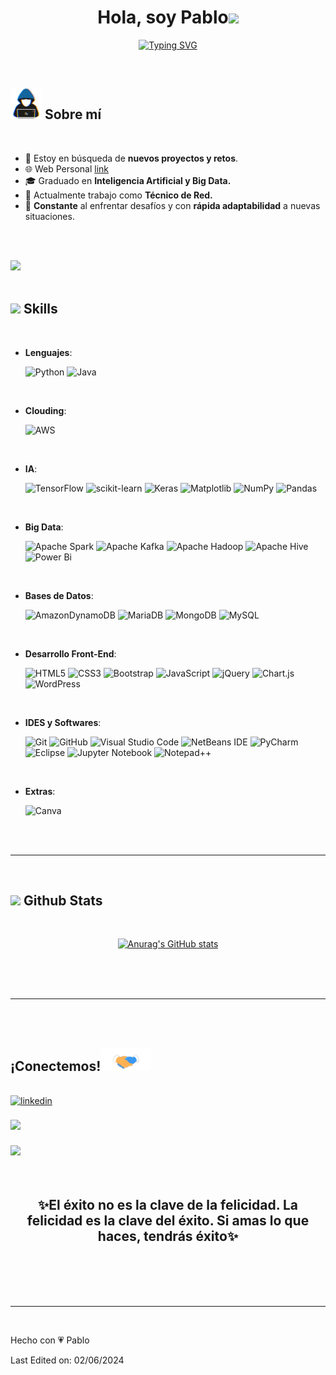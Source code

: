 <h1 align="center"><b>Hola, soy Pablo</b><img src="https://media.giphy.com/media/hvRJCLFzcasrR4ia7z/giphy.gif" width="35"></h1>

<p align="center">
  <a href="https://github.com/DenverCoder1/readme-typing-svg"><img src="https://readme-typing-svg.herokuapp.com?font=Time+New+Roman&color=cyan&size=25&center=true&vCenter=true&width=600&height=100&lines=Jose+Pablo+Fernández+Novoa;++;Conocimientos+en+Big+Data;Programacion+IA;Desarrollo+Web" alt="Typing SVG"></a>
</p>

<br>



	
## <picture><img src = "https://github.com/0xAbdulKhalid/0xAbdulKhalid/raw/main/assets/mdImages/about_me.gif" width = 50px></picture> **Sobre mí**



<br>

- 🔎 Estoy en búsqueda de **nuevos proyectos y retos**.
- 🌐 Web Personal [link](https://www.0xabdulkhalid.ml)
- 🎓 Graduado en **Inteligencia Artificial y Big Data.**
- 🏢 Actualmente trabajo como **Técnico de Red.**
- 💪 **Constante** al enfrentar desafíos y con **rápida adaptabilidad** a nuevas situaciones.

<br><br>

<img src="https://user-images.githubusercontent.com/73097560/115834477-dbab4500-a447-11eb-908a-139a6edaec5c.gif"><br><br>

## <img src="https://media2.giphy.com/media/QssGEmpkyEOhBCb7e1/giphy.gif?cid=ecf05e47a0n3gi1bfqntqmob8g9aid1oyj2wr3ds3mg700bl&rid=giphy.gif" width ="25"><b> Skills</b>
<br>

<p align="center">

- **Lenguajes**:
    
	![Python](https://img.shields.io/badge/python-3670A0?style=for-the-badge&logo=python&logoColor=ffdd54)
	![Java](https://img.shields.io/badge/java-%23ED8B00.svg?style=for-the-badge&logo=openjdk&logoColor=white)

<br>   

- **Clouding**:

	![AWS](https://img.shields.io/badge/AWS-%23FF9900.svg?style=for-the-badge&logo=amazon-aws&logoColor=white)
    
<br>

- **IA**:

	![TensorFlow](https://img.shields.io/badge/TensorFlow-%23FF6F00.svg?style=for-the-badge&logo=TensorFlow&logoColor=white)
	![scikit-learn](https://img.shields.io/badge/scikit--learn-%23F7931E.svg?style=for-the-badge&logo=scikit-learn&logoColor=white)
	![Keras](https://img.shields.io/badge/Keras-%23D00000.svg?style=for-the-badge&logo=Keras&logoColor=white)
	![Matplotlib](https://img.shields.io/badge/Matplotlib-%23ffffff.svg?style=for-the-badge&logo=Matplotlib&logoColor=black)
	![NumPy](https://img.shields.io/badge/numpy-%23013243.svg?style=for-the-badge&logo=numpy&logoColor=white)
	![Pandas](https://img.shields.io/badge/pandas-%23150458.svg?style=for-the-badge&logo=pandas&logoColor=white)
    
<br>

- **Big Data**:
	
	![Apache Spark](https://img.shields.io/badge/Apache%20Spark-FDEE21?style=flat-square&logo=apachespark&logoColor=black)
	![Apache Kafka](https://img.shields.io/badge/Apache%20Kafka-000?style=for-the-badge&logo=apachekafka)
	![Apache Hadoop](https://img.shields.io/badge/Apache%20Hadoop-66CCFF?style=for-the-badge&logo=apachehadoop&logoColor=black)
	![Apache Hive](https://img.shields.io/badge/Apache%20Hive-FDEE21?style=for-the-badge&logo=apachehive&logoColor=black)
	![Power Bi](https://img.shields.io/badge/power_bi-F2C811?style=for-the-badge&logo=powerbi&logoColor=black)
    
<br>

- **Bases de Datos**:
	
	![AmazonDynamoDB](https://img.shields.io/badge/Amazon%20DynamoDB-4053D6?style=for-the-badge&logo=Amazon%20DynamoDB&logoColor=white)
	![MariaDB](https://img.shields.io/badge/MariaDB-003545?style=for-the-badge&logo=mariadb&logoColor=white)
	![MongoDB](https://img.shields.io/badge/MongoDB-%234ea94b.svg?style=for-the-badge&logo=mongodb&logoColor=white)
	![MySQL](https://img.shields.io/badge/mysql-4479A1.svg?style=for-the-badge&logo=mysql&logoColor=white)
    
<br>

- **Desarrollo Front-End**:

	![HTML5](https://img.shields.io/badge/HTML5%20-%23E34F26.svg?style=for-the-badge&logo=html5&logoColor=white)
        ![CSS3](https://img.shields.io/badge/CSS%20-%231572B6.svg?style=for-the-badge&logo=css3&logoColor=white)
  	![Bootstrap](https://img.shields.io/badge/bootstrap-%238511FA.svg?style=for-the-badge&logo=bootstrap&logoColor=white)
        ![JavaScript](https://img.shields.io/badge/JavaScript%20-%23F7DF1E.svg?style=for-the-badge&logo=javascript&logoColor=black)
  	![jQuery](https://img.shields.io/badge/jquery-%230769AD.svg?style=for-the-badge&logo=jquery&logoColor=white)
        ![Chart.js](https://img.shields.io/badge/chart.js-F5788D.svg?style=for-the-badge&logo=chart.js&logoColor=white)
  	![WordPress](https://img.shields.io/badge/WordPress-%23117AC9.svg?style=for-the-badge&logo=WordPress&logoColor=white)

<br>

- **IDES y Softwares**:

	![Git](https://img.shields.io/badge/git-%23F05033.svg?style=for-the-badge&logo=git&logoColor=white)
	![GitHub](https://img.shields.io/badge/github-%23121011.svg?style=for-the-badge&logo=github&logoColor=white)
	![Visual Studio Code](https://img.shields.io/badge/Visual%20Studio%20Code-0078d7.svg?style=for-the-badge&logo=visual-studio-code&logoColor=white)
	![NetBeans IDE](https://img.shields.io/badge/NetBeansIDE-1B6AC6.svg?style=for-the-badge&logo=apache-netbeans-ide&logoColor=white)
	![PyCharm](https://img.shields.io/badge/pycharm-143?style=for-the-badge&logo=pycharm&logoColor=black&color=black&labelColor=green)
	![Eclipse](https://img.shields.io/badge/Eclipse-FE7A16.svg?style=for-the-badge&logo=Eclipse&logoColor=white)
	![Jupyter Notebook](https://img.shields.io/badge/jupyter-%23FA0F00.svg?style=for-the-badge&logo=jupyter&logoColor=white)
	![Notepad++](https://img.shields.io/badge/Notepad++-90E59A.svg?style=for-the-badge&logo=notepad%2b%2b&logoColor=black)

<br>

- **Extras**:

    ![Canva](https://img.shields.io/badge/Canva-%2300C4CC.svg?style=for-the-badge&logo=Canva&logoColor=white) 


</p>

<br>
<br>

-----

<br>


## <img src="https://media.giphy.com/media/iY8CRBdQXODJSCERIr/giphy.gif" width="35"><b> Github Stats </b>
<br>

<div align="center">

[![Anurag's GitHub stats](https://github-readme-stats.vercel.app/api?username=anuraghazra)](https://github.com/anuraghazra/github-readme-stats)
 
</div>

<br>
<br>
<br>

-----

<br>
<br>

## <b> ¡Conectemos!</b><img src="https://github.com/0xAbdulKhalid/0xAbdulKhalid/raw/main/assets/mdImages/handshake.gif" width ="80">
<br>
<div align='left'>

<a href="https://linkedin.com/in/jose-pablo-fernandez-novoa" target="_blank">
<img src="https://img.shields.io/badge/linkedin:  Jose Pablo Fernández Novoa-%2300acee.svg?color=405DE6&style=for-the-badge&logo=linkedin&logoColor=white" alt=linkedin style="margin-bottom: 5px;"/>
</a>

<br>
<br>
<a href="mailto:josepfernandezn@gmail.com" target="_blank">
<img src="https://img.shields.io/badge/gmail:  Jose Pablo Fernández Novoa-%23EA4335.svg?style=for-the-badge&logo=gmail&logoColor=white" t=mail style="margin-bottom: 5px;" />
</a>
	
</div>

<br>
<img src="https://user-images.githubusercontent.com/73097560/115834477-dbab4500-a447-11eb-908a-139a6edaec5c.gif">
<br>
<br>
<br>

<div align='center'>

## <b>✨El éxito no es la clave de la felicidad. La felicidad es la clave del éxito. Si amas lo que haces, tendrás éxito✨</b>

</div>
<br>
<br>
<br>
<br>

---

<br>

Hecho con 💗 Pablo

Last Edited on: 02/06/2024
